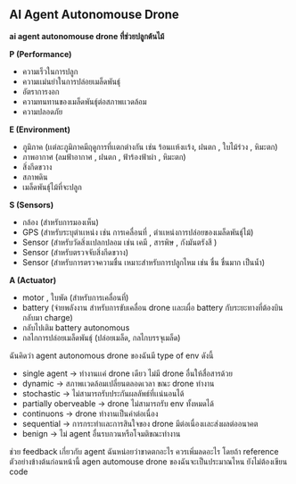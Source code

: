 ## AI Agent Autonomouse Drone
<p>

**ai agent autonomouse drone ที่ช่วยปลูกต้นไม้**

**P (Performance)**
- ความเร็วในการปลูก
- ความเเม่นยำในการปล่อยเมล็ดพันธุ์
- อัตราการงอก
- ความทนทานของเมล็ดพันธุ์ต่อสภาพเเวดล้อม
- ความปลอดภัย

**E (Environment)**
- ภูมิภาค (เเต่ละภูมิภาคมีฤดูการที่เเตกต่างกัน เช่น ร้อนเเห้งเเร้ง, ฝนตก , ใบไม้ร่วง , หิมะตก)
- ภาพอากาศ (ลมฟ้าอากาศ , ฝนตก , ฟ้าร้องฟ้าผ่า , หิมะตก)
- สิ่งกีดขวาง
- สภาพดิน
- เมล็ดพันธุ์ไม้ที่จะปลูก

**S (Sensors)**
- กล้อง (สำหรับการมองเห็น)
- GPS (สำหรับระบุตำเเหน่ง เช่น การเคลื่อนที่ , ตำเเหน่งการปล่อยของเมล็ดพันธุ์ไม้)
- Sensor (สำหรับวัดสิ่งเเปลกปลอม เช่น เคมี , สารพิษ , กังมันตรังสี )
- Sensor (สำหรับตรวจจับสิ่งกีดขวาง)
- Sensor (สำหรับการตรวจความชื่น เหมาะสำหรับการปลูกไหม เช่น ชื่น ชื่นมาก เป็นน้ำ)

**A (Actuator)**
- motor , ใบพัด (สำหรับการเคลื่อนที่)
- battery (จ่ายพลังงาน สำหรับการขับเคลื่อน drone เเละเผื่อ battery กับระยะทางที่ต้องบินกลับมา charge)
- กลับไปเติม battery autonomous
- กลไกการปล่อยเมล็ดพันธุ์ (ปล่อยเมล็ด, กลไกบรรจุเมล็ด)

ฉันคิดว่า agent autonomous drone ของฉันมี type of env ดังนี้
- single agent -> ทำงานเเค่ drone เดียว ไม่มี drone อื่นให้สื่อสารด้วย
- dynamic -> สภาพเเวดล้อมเปลี่ยนตลอดเวลา ขณะ drone ทำงาน
- stochastic -> ไม่สามารถรับประกันผลลัพธ์ที่เเน่นอนได้
- partially oberveable -> drone ไม่สามารถรับ env ทั้งหมดได้
- continuons -> drone ทำงานเป็นค่าต่อเนื่อง
- sequential -> การกระทำเเละการสินใจของ drone มีต่อเนื่องเเละส่งผลต่ออนาคต
- benign -> ไม่ agent อื่นรบกวนหรือโจมติขณะทำงาน

ช่วย feedback เกี่ยวกับ agent ฉันหน่อยว่าขาดตกอะไร ควรเพิ่มลดอะไร โดยถ้า reference ตัวอย่างข้างต้นก่อนหน้านี้ agen automouse drone ของฉันจะเป็นประมาณไหน ยังไม่ต้องเขียน code

</p>